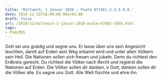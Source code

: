 ```yaml
---
title: 'Mittwoch, 1 Januar 2020 : Psalm 67(66),2-3.5.6.8.'
date: 2019-12-31T18:09:00.001+01:00
draft: false
url: /2019/12/mittwoch-1-januar-2020-psalm-67662-3568.html
tags: 
- PSALMUS
---
```


Gott sei uns gnädig und segne uns. Er lasse über uns sein Angesicht leuchten, damit auf Erden sein Weg erkannt wird und unter allen Völkern sein Heil. Die Nationen sollen sich freuen und jubeln. Denn du richtest den Erdkreis gerecht. Du richtest die Völker nach Recht und regierst die Nationen auf Erden. Die Völker sollen dir danken, o Gott, danken sollen dir die Völker alle. Es segne uns Gott. Alle Welt fürchte und ehre ihn.